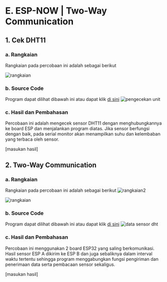 # E. ESP-NOW | Two-Way Communication

## 1. Cek DHT11

### a. Rangkaian
Rangkaian pada percobaan ini adalah sebagai berikut

![rangkaian ](https://github.com/sabrinavirry/Sistem-Embedded/assets/151721571/17fae4a5-6535-4caa-884e-29f4be293c09)


### b. Source Code
Program dapat dilihat dibawah ini atau dapat klik <a href="https://github.com/sabrinavirry/Sistem-Embedded/blob/master/jobsheet%202.1/e.%20Two-Way%20Communication/1.%20program%20contoh%20pengecekan%20sensor%20DHT11/2_unit_ESP32_dan_2_unit_sensor_DHT11.ino">di sini</a>
![pengecekan unit](https://github.com/sabrinavirry/Sistem-Embedded/assets/151721571/7d7dc3ae-406c-4d6b-b28b-79dba4bb230f)


### c. Hasil dan Pembahasan
Percobaan ini adalah mengecek sensor DHT11 dengan menghubungkannya ke board ESP dan menjalankan program diatas. Jika sensor berfungsi dengan baik,
pada serial monitor akan menampilkan suhu dan kelembaban yang terbaca oleh sensor.

[masukan hasil]

## 2. Two-Way Communication

### a. Rangkaian
Rangkaian pada percobaan ini adalah sebagai berikut
![rangkaian2](https://github.com/sabrinavirry/Sistem-Embedded/assets/151721571/810c7382-70c9-4090-8d30-b66d99d72aaf)

![rangkaian ](https://github.com/sabrinavirry/Sistem-Embedded/assets/151721571/17fae4a5-6535-4caa-884e-29f4be293c09)


### b. Source Code
Program dapat dilihat dibawah ini atau dapat klik <a href="https://github.com/sabrinavirry/Sistem-Embedded/blob/master/jobsheet%202.1/e.%20Two-Way%20Communication/2.%20mengirim%20data%20dht11%20ke%20board%20eps32%20lain/2_unit_ESP32_dan_2_unit_sensor_DHT11_program2.ino">di sini</a>
![data sensor dht](https://github.com/sabrinavirry/Sistem-Embedded/assets/151721571/cbbfb7f2-5622-4eac-b505-ebf4e4b0f7b5)

### c. Hasil dan Pembahasan
Percobaan ini menggunakan 2 board ESP32 yang saling berkomunikasi. Hasil sensor ESP A dikirim ke ESP B dan juga sebaliknya dalam interval waktu tertentu sehingga program menggabungkan fungsi pengiriman dan penerimaan data serta pembacaan sensor sekaligus.

[masukan hasil]


